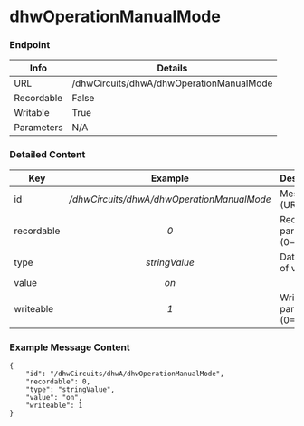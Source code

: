 # dhwOperationManualMode



### Endpoint

| Info  | Details |
| ------------- | ------------- |
| URL   | /dhwCircuits/dhwA/dhwOperationManualMode   |
| Recordable   | False   |
| Writable   | True   |
| Parameters  | N/A |

### Detailed Content

|  Key  | Example | Description |
| ------------- | :------: | ------------------------------ |
|  id | _/dhwCircuits/dhwA/dhwOperationManualMode_ | Message ID (URL) |
|  recordable | _0_ | Recordable parameter (0=No) |
|  type | _stringValue_ | Data type of value |
|  value | _on_ |  |
|  writeable | _1_ | Writable parameter (0=No) |



### Example Message Content
```
{
    "id": "/dhwCircuits/dhwA/dhwOperationManualMode",
    "recordable": 0,
    "type": "stringValue",
    "value": "on",
    "writeable": 1
}
```
